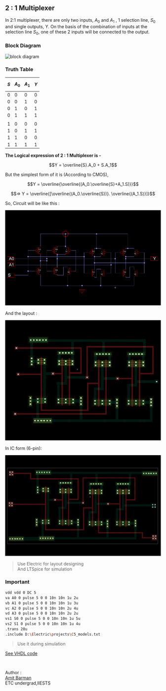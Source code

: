 ## 2 : 1 Multiplexer

In 2:1 multiplexer, there are only two inputs, $A_0$ and $A_1$ , 1 selection line, $S_0$ and single outputs, Y. On the basis of the combination of inputs at the selection line $S_0$, one of these 2 inputs will be connected to the output.

### Block Diagram


![block diagram](https://static.javatpoint.com/tutorial/digital-electronics/images/multiplexer.png)

### Truth Table

|$S$|$$A_0$$|$$A_1$$|$Y$|
|-|-|-|-|
|0|0|0|0|
|0|0|1|0|
|0|1|0|1|
|0|1|1|1|
| | | | |
|1|0|0|0|
|1|0|1|1|
|1|1|0|0|
|1|1|1|1|


**The Logical expression of 2 : 1 Multiplexer is -**

$$Y = \overline{S}.A_0 + S.A_1$$

But the simplest form of it is (According to CMOS),

$$Y = \overline{\overline{(A_0.\overline{S}+A_1.S)}}$$

$$=> Y = \overline{[\overline{(A_0.\overline{S})}. \overline{(A_1.S)}]}$$

So, Circuit will be like this :

![circuit](./mux.png)

And the layout :

![layout](./2_1_mux_layout.png)


In IC form (6-pin):

![ic](./mux_ic_form.png)


> Use Electric for layout designing<br>
> And LTSpice for simulation


### Important

```bash
vdd vdd 0 DC 5
va A0 0 pulse 5 0 0 10n 10n 1u 2u
vb A1 0 pulse 5 0 0 10n 10n 1u 3u
vc A2 0 pulse 5 0 0 10n 10n 2u 4u
vd A3 0 pulse 5 0 0 10n 10n 2u 2u
vs1 S0 0 pulse 5 0 0 10n 10n 1u 5u
vs2 S1 0 pulse 5 0 0 10n 10n 1u 4u
.trans 20u
.include D:\Electric\projects\C5_models.txt
```

> Use it during simulation

[See VHDL code](./code.vhdl)

<br>

Author :<br>
[Amit Barman](https://abhisandhi.netlify.app/)<br>
ETC undergrad,IIESTS
